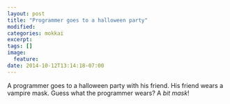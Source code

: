 ```yaml
---
layout: post
title: "Programmer goes to a halloween party"
modified:
categories: mokkai
excerpt:
tags: []
image:
  feature:
date: 2014-10-12T13:14:18-07:00
---
```


A programmer goes to a halloween party with his friend. His friend wears a vampire mask. Guess what the programmer wears? A *bit mask*!
